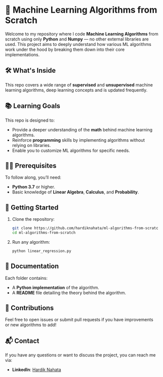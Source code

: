 # 🚀 Machine Learning Algorithms from Scratch

Welcome to my repository where I code **Machine Learning Algorithms** from scratch using only **Python** and **Numpy** — no other external libraries are used. This project aims to deeply understand how various ML algorithms work under the hood by breaking them down into their core implementations.

## 🛠️ What's Inside
This repo covers a wide range of **supervised** and **unsupervised** machine learning algorithms, deep learning concepts and is updated frequently.

## 📚 Learning Goals
This repo is designed to:
- Provide a deeper understanding of the **math** behind machine learning algorithms.
- Reinforce **programming** skills by implementing algorithms without relying on libraries.
- Enable you to customize ML algorithms for specific needs.

## 🧑‍💻 Prerequisites
To follow along, you’ll need:
- **Python 3.7** or higher.
- Basic knowledge of **Linear Algebra**, **Calculus**, and **Probability**.

## 🚀 Getting Started
1. Clone the repository:
   ```bash
   git clone https://github.com/hardiknahata/ml-algorithms-from-scratch.git
   cd ml-algorithms-from-scratch
   ```

2. Run any algorithm:
   ```bash
   python linear_regression.py
   ```

## 📝 Documentation
Each folder contains:
- A **Python implementation** of the algorithm.
- A **README** file detailing the theory behind the algorithm.

## 🤝 Contributions
Feel free to open issues or submit pull requests if you have improvements or new algorithms to add!

## 📬 Contact
If you have any questions or want to discuss the project, you can reach me via:
- **LinkedIn**: [Hardik Nahata](https://www.linkedin.com/in/hardiknahata)
